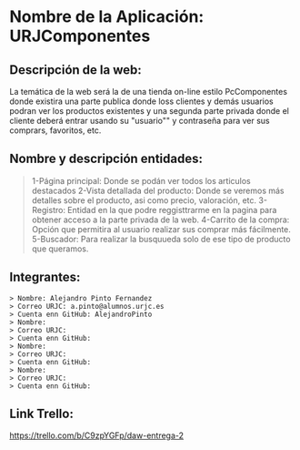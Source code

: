 # Nombre de la Aplicación: URJComponentes #
## Descripción de la web: ##
La temática de la web será la de una tienda on-line estilo PcComponentes donde existira una parte publica donde loss clientes y demás usuarios podran ver los productos existentes y una segunda parte privada donde el cliente deberá entrar usando su "usuario"" y contraseña para ver sus comprars, favoritos, etc.
##  Nombre y descripción entidades: ##
  > 1-Página principal: Donde se podán ver todos los articulos destacados
  > 2-Vista detallada del producto: Donde se veremos más detalles sobre el producto, asi como precio, valoración, etc.
  > 3-Registro: Entidad en la que podre reggisttrarme en la pagina para obtener acceso a la parte privada de la web.
  > 4-Carrito de la compra: Opción que permitira al usuario realizar sus comprar más fácilmente.
  > 5-Buscador: Para realizar la busquueda solo de ese tipo de producto que queramos.
## Integrantes: ##
    > Nombre: Alejandro Pinto Fernandez
    > Correo URJC: a.pinto@alumnos.urjc.es
    > Cuenta enn GitHub: AlejandroPinto
    > Nombre:
    > Correo URJC:
    > Cuenta enn GitHub:
    > Nombre:
    > Correo URJC:
    > Cuenta enn GitHub:
    > Nombre:
    > Correo URJC:
    > Cuenta enn GitHub:
## Link Trello: ##
https://trello.com/b/C9zpYGFp/daw-entrega-2
